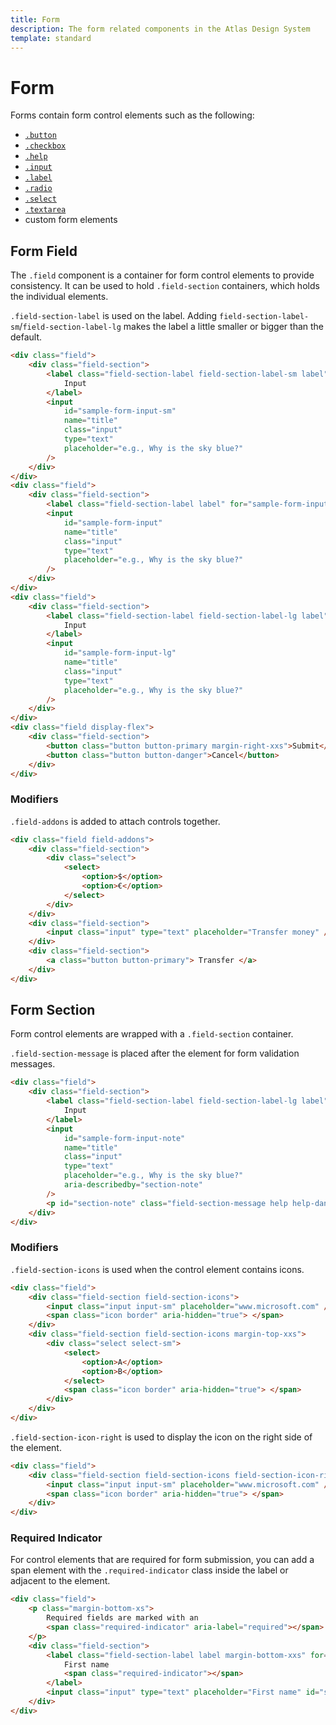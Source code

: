 ```yaml
---
title: Form
description: The form related components in the Atlas Design System
template: standard
---
```


# Form

Forms contain form control elements such as the following:

- [`.button`](./button.md)
- [`.checkbox`](./checkbox.md)
- [`.help`](./help.md)
- [`.input`](./input.md)
- [`.label`](./label.md)
- [`.radio`](./radio.md)
- [`.select`](./select.md)
- [`.textarea`](./textarea.md)
- custom form elements

## Form Field

The `.field` component is a container for form control elements to provide consistency.
It can be used to hold `.field-section` containers, which holds the individual elements.

`.field-section-label` is used on the label. Adding `field-section-label-sm`/`field-section-label-lg` makes the label a little smaller or bigger than the default.

```html
<div class="field">
	<div class="field-section">
		<label class="field-section-label field-section-label-sm label" for="sample-form-input-sm">
			Input
		</label>
		<input
			id="sample-form-input-sm"
			name="title"
			class="input"
			type="text"
			placeholder="e.g., Why is the sky blue?"
		/>
	</div>
</div>
<div class="field">
	<div class="field-section">
		<label class="field-section-label label" for="sample-form-input"> Input </label>
		<input
			id="sample-form-input"
			name="title"
			class="input"
			type="text"
			placeholder="e.g., Why is the sky blue?"
		/>
	</div>
</div>
<div class="field">
	<div class="field-section">
		<label class="field-section-label field-section-label-lg label" for="sample-form-input-lg">
			Input
		</label>
		<input
			id="sample-form-input-lg"
			name="title"
			class="input"
			type="text"
			placeholder="e.g., Why is the sky blue?"
		/>
	</div>
</div>
<div class="field display-flex">
	<div class="field-section">
		<button class="button button-primary margin-right-xxs">Submit</button>
		<button class="button button-danger">Cancel</button>
	</div>
</div>
```

### Modifiers

`.field-addons` is added to attach controls together.

```html
<div class="field field-addons">
	<div class="field-section">
		<div class="select">
			<select>
				<option>$</option>
				<option>€</option>
			</select>
		</div>
	</div>
	<div class="field-section">
		<input class="input" type="text" placeholder="Transfer money" />
	</div>
	<div class="field-section">
		<a class="button button-primary"> Transfer </a>
	</div>
</div>
```

## Form Section

Form control elements are wrapped with a `.field-section` container.

`.field-section-message` is placed after the element for form validation messages.

```html
<div class="field">
	<div class="field-section">
		<label class="field-section-label field-section-label-lg label" for="sample-form-input-note">
			Input
		</label>
		<input
			id="sample-form-input-note"
			name="title"
			class="input"
			type="text"
			placeholder="e.g., Why is the sky blue?"
			aria-describedby="section-note"
		/>
		<p id="section-note" class="field-section-message help help-danger">Sample warning message.</p>
	</div>
</div>
```

### Modifiers

`.field-section-icons` is used when the control element contains icons.

```html
<div class="field">
	<div class="field-section field-section-icons">
		<input class="input input-sm" placeholder="www.microsoft.com" />
		<span class="icon border" aria-hidden="true"> </span>
	</div>
	<div class="field-section field-section-icons margin-top-xxs">
		<div class="select select-sm">
			<select>
				<option>A</option>
				<option>B</option>
			</select>
			<span class="icon border" aria-hidden="true"> </span>
		</div>
	</div>
</div>
```

`.field-section-icon-right` is used to display the icon on the right side of the element.

```html
<div class="field">
	<div class="field-section field-section-icons field-section-icon-right">
		<input class="input input-sm" placeholder="www.microsoft.com" />
		<span class="icon border" aria-hidden="true"> </span>
	</div>
</div>
```

### Required Indicator

For control elements that are required for form submission, you can add a span element with the `.required-indicator` class inside the label or adjacent to the element.

```html
<div class="field">
	<p class="margin-bottom-xs">
		Required fields are marked with an
		<span class="required-indicator" aria-label="required"></span>
	</p>
	<div class="field-section">
		<label class="field-section-label label margin-bottom-xxs" for="sample-form-input-2">
			First name
			<span class="required-indicator"></span>
		</label>
		<input class="input" type="text" placeholder="First name" id="sample-form-input-2" required />
	</div>
</div>
```
